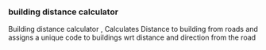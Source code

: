 ### building distance calculator
Building distance calculator , Calculates Distance to building from roads and assigns a unique code to buildings wrt distance and direction from the road
